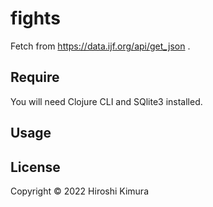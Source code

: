 # fights

Fetch from https://data.ijf.org/api/get_json .


## Require

You will need Clojure CLI and SQlite3 installed.

## Usage


## License

Copyright &copy; 2022 Hiroshi Kimura
